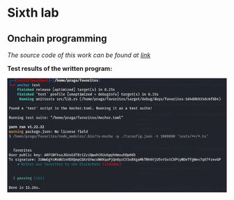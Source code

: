 # Sixth lab

## Onchain programming

_The source code of this work can be found at [link](https://github.com/Valentin1832/Favorites)_


**Test results of the written program:**

<p>
 <img src="./img/result.png">
</p>